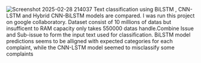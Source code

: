 ![Screenshot 2025-02-28 214037](https://github.com/user-attachments/assets/2eefaa7d-1418-4b06-bb17-7b171417cbc9)
Text classification using BiLSTM , CNN-LSTM and Hybrid CNN-BiLSTM models are compared. I was run this project on google collaboratory. Dataset consist of 10 millions of datas but insufficent to RAM capacity only takes 550000 datas handle.Combine Issue and Sub-issue to form the input text used for classification.
BiLSTM model predictions seems to be alligned with expected categories for each complaint, while the CNN-LSTM model seemed to misclassify some complaints
